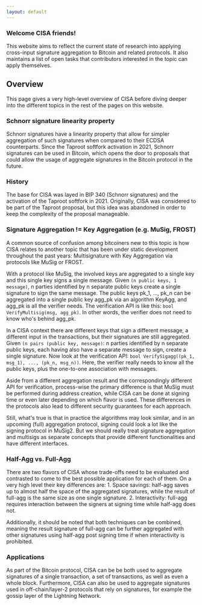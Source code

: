 ```yaml
---
layout: default
---
```


### Welcome CISA friends!

This website aims to reflect the current state of research into applying
cross-input signature aggregation to Bitcoin and related protocols. It also
maintains a list of open tasks that contributors interested in the topic can
apply themselves.

## Overview

This page gives a very high-level overview of CISA before diving deeper into
the different topics in the rest of the pages on this website.

### Schnorr signature linearity property

Schnorr signatures have a linearity property that allow for simpler
aggregation of such signatures when compared to their ECDSA counterparts. Since the Taproot
softfork activation in 2021, Schnorr signatures
can be used in Bitcoin, which opens the door to proposals that could allow the
usage of aggregate signatures in the Bitcoin protocol in the future.

### History

The base for CISA was layed in BIP 340 (Schnorr signatures) and the activation
of the Taproot softfork in 2021. Originally, CISA was considered to be part of
the Taproot proposal, but this idea was abandoned in order to keep the complexity
of the proposal manageable.

### Signature Aggregation != Key Aggregation (e.g. MuSig, FROST)

A common source of confusion among bitcoiners new to this
topic is how CISA relates to another topic that has been under static
development throughout the past years: Multisignature with Key Aggregation
via protocols like MuSig or FROST.

With a protocol like MuSig, the involved keys are aggregated to a single
key and this single key signs a single message. Given `(n public keys, 1 message)`,
n parties identified by n separate public keys create a single signature
to sign the same message. The public keys pk_1, ..., pk_n can be aggregated
into a single public key agg_pk via an algorithm KeyAgg, and agg_pk is all
the verifier needs. The verification API is like this:
`bool VerifyMultisig(msg, agg_pk)`. In other words, the verifier does
not need to know who's behind agg_pk.

In a CISA context there are different keys
that sign a different message, a different input in the
transactions, but their signatures are still aggregated. Given
`(n pairs (public key, message)`:
n parties identified by n separate public keys, each having also have a
separate message to sign, create a single signature. Now look at the
verification API:
`bool VerifySigagg((pk_1, msg_1), ..., (pk_n, msg_n))`.
Here, the verifier really needs to know all the public keys, plus the one-to-one
association with messages.

Aside from a different aggregation result and the correspondingly different API
for verification,
process-wise the primary difference is that MuSig must be performed
during address creation, while CISA can be done at signing time or even later
depending on which flavor is used. These differences in the protocols also
lead to different security guarantees for each approach.

Still, what's true is that in practice the algorithms may look similar,
and in an upcoming (full) aggregation protocol, signing could look a lot like the
signing protocol in MuSig2. But we should really treat signature aggregation
and multisigs as separate concepts that provide different functionalities and
have different interfaces.

### Half-Agg vs. Full-Agg

There are two flavors of CISA whose trade-offs need to be evaluated and
contrasted to come to the best possible application for each of them. On a very
high level their key differences are: 1. Space savings: half-agg saves up to
almost half the space of the aggregated signatures, while the result of full-agg
is the same size as one single signature. 2. Interactivity: full-agg requires
interaction between the signers at signing time while half-agg does not.

Additionally, it should be noted that both techniques can be combined, meaning
the result signature of full-agg can be further aggregated with other signatures
using half-agg post signing time if when interactivity is prohibited.

### Applications

As part of the Bitcoin protocol, CISA can be be both used to aggregate signatures
of a single transaction, a set of transactions, as well as even a whole block.
Furthermore, CISA can also be used to aggregate signatures used in
off-chain/layer-2 protocols that rely on signatures, for example the gossip
layer of the Lightning Network.
